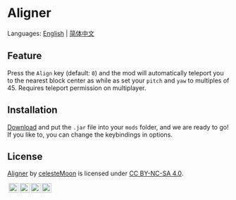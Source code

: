 # Aligner

Languages: [English](https://github.com/celesteMoon/Aligner/blob/main/README.md) | [简体中文](https://github.com/celesteMoon/Aligner/blob/main/README(zh_cn).md)

## Feature

Press the `Align` key (default: `0`) and the mod will automatically teleport you to the nearest block center as while as set your `pitch` and `yaw` to multiples of 45. Requires teleport permission on multiplayer.

## Installation

[Download](https://modrinth.com/mod/aligner/versions) and put the `.jar` file into your `mods` folder, and we are ready to go! If you like to, you can change the keybindings in options.

## License

<a property="dct:title" rel="cc:attributionURL" href="https://github.com/celesteMoon/Aligner">Aligner</a> by <a rel="cc:attributionURL dct:creator" property="cc:attributionName" href="https://github.com/celesteMoon">celesteMoon</a> is licensed under <a href="https://creativecommons.org/licenses/by-nc-sa/4.0/?ref=chooser-v1" target="_blank" rel="license noopener noreferrer" style="display:inline-block;">CC BY-NC-SA 4.0</a>.

<img style="height:22px!important;margin-left:3px;vertical-align:text-bottom;" src="https://mirrors.creativecommons.org/presskit/icons/cc.svg?ref=chooser-v1" alt=""><img style="height:22px!important;margin-left:3px;vertical-align:text-bottom;" src="https://mirrors.creativecommons.org/presskit/icons/by.svg?ref=chooser-v1" alt=""><img style="height:22px!important;margin-left:3px;vertical-align:text-bottom;" src="https://mirrors.creativecommons.org/presskit/icons/nc.svg?ref=chooser-v1" alt=""><img style="height:22px!important;margin-left:3px;vertical-align:text-bottom;" src="https://mirrors.creativecommons.org/presskit/icons/sa.svg?ref=chooser-v1" alt=""></p>

